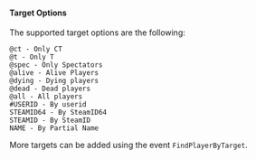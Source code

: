 #### Target Options
The supported target options are the following:
```
@ct - Only CT
@t - Only T
@spec - Only Spectators
@alive - Alive Players
@dying - Dying players
@dead - Dead players
@all - All players
#USERID - By userid
STEAMID64 - By SteamID64
STEAMID - By SteamID
NAME - By Partial Name
```
More targets can be added using the event `FindPlayerByTarget`.